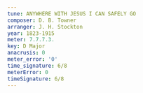 ```yaml
---
tune: ANYWHERE WITH JESUS I CAN SAFELY GO
composer: D. B. Towner
arranger: J. H. Stockton
year: 1823-1915
meter: 7.7.7.3.
key: D Major
anacrusis: 0
meter_error: '0'
time_signature: 6/8
meterError: 0
timeSignature: 6/8
---
```

